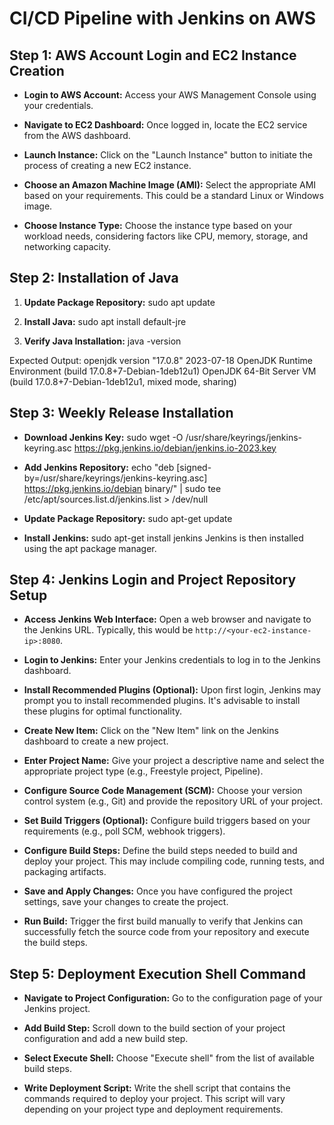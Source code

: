 # CI/CD Pipeline with Jenkins on AWS

## Step 1: AWS Account Login and EC2 Instance Creation

- **Login to AWS Account:** Access your AWS Management Console using your credentials.
  
- **Navigate to EC2 Dashboard:** Once logged in, locate the EC2 service from the AWS dashboard.
  
- **Launch Instance:** Click on the "Launch Instance" button to initiate the process of creating a new EC2 instance.
  
- **Choose an Amazon Machine Image (AMI):** Select the appropriate AMI based on your requirements. This could be a standard Linux or Windows image.
  
- **Choose Instance Type:** Choose the instance type based on your workload needs, considering factors like CPU, memory, storage, and networking capacity.
## Step 2: Installation of Java

1. **Update Package Repository:**
sudo apt update


2. **Install Java:**
sudo apt install default-jre


3. **Verify Java Installation:**
java -version


Expected Output:
openjdk version "17.0.8" 2023-07-18
OpenJDK Runtime Environment (build 17.0.8+7-Debian-1deb12u1)
OpenJDK 64-Bit Server VM (build 17.0.8+7-Debian-1deb12u1, mixed mode, sharing)


## Step 3: Weekly Release Installation

- **Download Jenkins Key:**
sudo wget -O /usr/share/keyrings/jenkins-keyring.asc https://pkg.jenkins.io/debian/jenkins.io-2023.key


- **Add Jenkins Repository:**
echo "deb [signed-by=/usr/share/keyrings/jenkins-keyring.asc] https://pkg.jenkins.io/debian binary/" | sudo tee /etc/apt/sources.list.d/jenkins.list > /dev/null


- **Update Package Repository:**
sudo apt-get update

- **Install Jenkins:**
sudo apt-get install jenkins
Jenkins is then installed using the apt package manager.

## Step 4: Jenkins Login and Project Repository Setup

- **Access Jenkins Web Interface:**
Open a web browser and navigate to the Jenkins URL. Typically, this would be `http://<your-ec2-instance-ip>:8080`.

- **Login to Jenkins:**
Enter your Jenkins credentials to log in to the Jenkins dashboard.

- **Install Recommended Plugins (Optional):**
Upon first login, Jenkins may prompt you to install recommended plugins. It's advisable to install these plugins for optimal functionality.

- **Create New Item:**
Click on the "New Item" link on the Jenkins dashboard to create a new project.

- **Enter Project Name:**
Give your project a descriptive name and select the appropriate project type (e.g., Freestyle project, Pipeline).

- **Configure Source Code Management (SCM):**
Choose your version control system (e.g., Git) and provide the repository URL of your project.

- **Set Build Triggers (Optional):**
Configure build triggers based on your requirements (e.g., poll SCM, webhook triggers).

- **Configure Build Steps:**
Define the build steps needed to build and deploy your project. This may include compiling code, running tests, and packaging artifacts.

- **Save and Apply Changes:**
Once you have configured the project settings, save your changes to create the project.

- **Run Build:**
Trigger the first build manually to verify that Jenkins can successfully fetch the source code from your repository and execute the build steps.

## Step 5: Deployment Execution Shell Command

- **Navigate to Project Configuration:**
Go to the configuration page of your Jenkins project.

- **Add Build Step:**
Scroll down to the build section of your project configuration and add a new build step.

- **Select Execute Shell:**
Choose "Execute shell" from the list of available build steps.

- **Write Deployment Script:**
Write the shell script that contains the commands required to deploy your project. This script will vary depending on your project type and deployment requirements.


